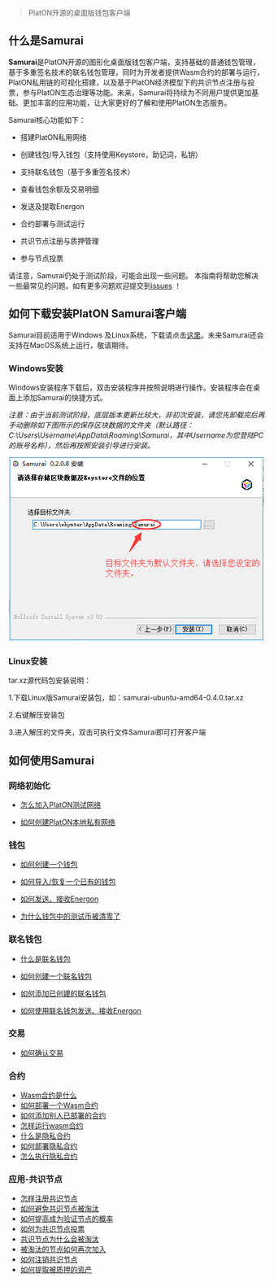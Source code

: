 > PlatON开源的桌面版钱包客户端

## 什么是Samurai

**Samurai**是PlatON开源的图形化桌面版钱包客户端，支持基础的普通钱包管理，基于多重签名技术的联名钱包管理，同时为开发者提供Wasm合约的部署与运行，PlatON私用链的可视化搭建，以及基于PlatON经济模型下的共识节点注册与投票，参与PlatON生态治理等功能。未来，Samurai将持续为不同用户提供更加基础、更加丰富的应用功能，让大家更好的了解和使用PlatON生态服务。

Samurai核心功能如下：

- 搭建PlatON私用网络

- 创建钱包/导入钱包（支持使用Keystore，助记词，私钥）

- 支持联名钱包（基于多重签名技术）

- 查看钱包余额及交易明细

- 发送及提取Energon

- 合约部署与测试运行

- 共识节点注册与质押管理

- 参与节点投票

请注意，Samurai仍处于测试阶段，可能会出现一些问题。 本指南将帮助您解决一些最常见的问题。如有更多问题欢迎提交到[issues](https://github.com/PlatONnetwork/Docs/issues) ！

## 如何下载安装PlatON Samurai客户端

Samurai目前适用于Windows 及Linux系统，下载请点击[这里](https://github.com/PlatONnetwork/Samurai/releases)。未来Samurai还会支持在MacOS系统上运行，敬请期待。

### Windows安装

Windows安装程序下载后，双击安装程序并按照说明进行操作。安装程序会在桌面上添加Samurai的快捷方式。

*注意：由于当前测试阶段，底层版本更新比较大，非初次安装，请您先卸载完后再手动删除如下图所示的保存区块数据的文件夹（默认路径：C:\Users\Username\AppData\Roaming\Samurai，其中Username为您登陆PC的账号名称），然后再按照安装引导进行安装。*

<img src="zh-cn/user-interfaces/platon-samurai/image/Keystore_address-cn.png" width = "503" height="362"/>  

### Linux安装

tar.xz源代码包安装说明：

1.下载Linux版Samurai安装包，如：samurai-ubuntu-amd64-0.4.0.tar.xz

2.右键解压安装包

3.进入解压的文件夹，双击可执行文件Samurai即可打开客户端

## 如何使用Samurai

### 网络初始化

- [怎么加入PlatON测试网络](zh-cn/user-interfaces/platon-samurai/_网络初始化#怎么加入PlatON测试网络)

- [如何创建PlatON本地私有网络](zh-cn/user-interfaces/platon-samurai/_网络初始化#如何创建PlatON本地私有网络)

### 钱包

- [如何创建一个钱包](zh-cn/user-interfaces/platon-samurai/_钱包#如何创建一个钱包)

- [如何导入/恢复一个已有的钱包](zh-cn/user-interfaces/platon-samurai/_钱包#%e5%a6%82%e4%bd%95%e5%af%bc%e5%85%a5%e6%81%a2%e5%a4%8d%e4%b8%80%e4%b8%aa%e5%b7%b2%e6%9c%89%e7%9a%84%e9%92%b1%e5%8c%85)

- [如何发送、接收Energon](zh-cn/user-interfaces/platon-samurai/_钱包#%e5%a6%82%e4%bd%95%e5%8f%91%e9%80%81%e3%80%81%e6%8e%a5%e6%94%b6-energon)

- [为什么钱包中的测试币被清零了](zh-cn/user-interfaces/platon-samurai/_钱包#为什么钱包中的测试币被清零了)

### 联名钱包

- [什么是联名钱包](zh-cn/user-interfaces/platon-samurai/_联名钱包#什么是联名钱包)

- [如何创建一个联名钱包](zh-cn/user-interfaces/platon-samurai/_联名钱包#如何创建一个联名钱包)

- [如何添加已创建的联名钱包](zh-cn/user-interfaces/platon-samurai/_联名钱包#如何添加已创建的联名钱包)

- [如何使用联名钱包发送、接收Energon](zh-cn/user-interfaces/platon-samurai/_联名钱包#如何使用联名钱包发送、接收Energon)

### 交易

- [如何确认交易](zh-cn/user-interfaces/platon-samurai/_交易#如何确认交易)

### 合约

- [Wasm合约是什么](zh-cn/user-interfaces/platon-samurai/_Wasm合约#Wasm合约是什么)
- [如何部署一个Wasm合约](zh-cn/user-interfaces/platon-samurai/_Wasm合约#如何部署一个Wasm合约)
- [如何添加别人已部署的合约](zh-cn/user-interfaces/platon-samurai/_Wasm合约#如何添加别人已部署的合约)
- [怎样运行wasm合约](zh-cn/user-interfaces/platon-samurai/_Wasm合约#怎样运行Wasm合约)
- [什么是隐私合约](zh-cn/user-interfaces/platon-samurai/_Wasm合约#什么是隐私合约)
- [如何部署隐私合约](zh-cn/user-interfaces/platon-samurai/_Wasm合约#如何部署隐私合约)
- [怎么执行隐私合约](zh-cn/user-interfaces/platon-samurai/_Wasm合约#怎么执行隐私合约)

### 应用-共识节点

- [怎样注册共识节点](zh-cn/user-interfaces/platon-samurai/_竞选节点#怎样注册共识节点)
- [如何避免共识节点被淘汰](zh-cn/user-interfaces/platon-samurai/_竞选节点#如何避免共识节点被淘汰)
- [如何提高成为验证节点的概率](zh-cn/user-interfaces/platon-samurai/_竞选节点#如何提高成为验证节点的概率)
- [如何为共识节点投票](zh-cn/user-interfaces/platon-samurai/_竞选节点#如何为共识节点投票)
- [共识节点为什么会被淘汰](zh-cn/user-interfaces/platon-samurai/_竞选节点#共识节点为什么会被淘汰)
- [被淘汰的节点如何再次加入](zh-cn/user-interfaces/platon-samurai/_竞选节点#被淘汰的节点如何再次加入)
- [如何注销共识节点](zh-cn/user-interfaces/platon-samurai/_竞选节点#如何注销共识节点)
- [如何提取被质押的资产](zh-cn/user-interfaces/platon-samurai/_竞选节点#如何提取被质押的资产)


